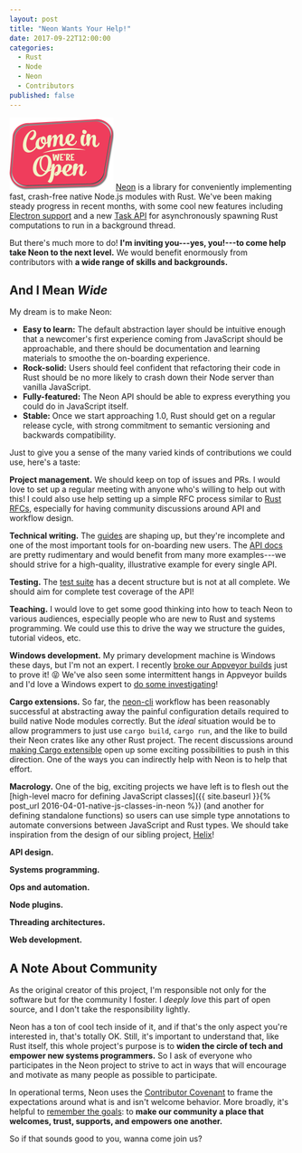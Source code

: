 ```yaml
---
layout: post
title: "Neon Wants Your Help!"
date: 2017-09-22T12:00:00
categories:
  - Rust
  - Node
  - Neon
  - Contributors
published: false
---
```


<img class="right" style="width: 184px; height: 128px;" src="/assets/come-in.png" /> [Neon](https://www.neon-bindings.com) is a library for conveniently implementing fast, crash-free native Node.js modules with Rust. We've been making steady progress in recent months, with some cool new features including [Electron support](https://guides.neon-bindings.com/electron-apps/) and a new [Task API](https://api.neon-bindings.com/neon/task/) for asynchronously spawning Rust computations to run in a background thread.

But there's much more to do! **I'm inviting you---yes, you!---to come help take Neon to the next level.** We would benefit enormously from contributors with **a wide range of skills and backgrounds.** 

<!--more-->

## And I Mean _Wide_

My dream is to make Neon:

- **Easy to learn:** The default abstraction layer should be intuitive enough that a newcomer's first experience coming from JavaScript should be approachable, and there should be documentation and learning materials to smoothe the on-boarding experience.
- **Rock-solid:** Users should feel confident that refactoring their code in Rust should be no more likely to crash down their Node server than vanilla JavaScript.
- **Fully-featured:** The Neon API should be able to express everything you could do in JavaScript itself.
- **Stable:** Once we start approaching 1.0, Rust should get on a regular release cycle, with strong commitment to semantic versioning and backwards compatibility.

Just to give you a sense of the many varied kinds of contributions we could use, here's a taste:

**Project management.** We should keep on top of issues and PRs. I would love to set up a regular meeting with anyone who's willing to help out with this! I could also use help setting up a simple RFC process similar to [Rust RFCs](https://github.com/rust-lang/rfcs), especially for having community discussions around API and workflow design.

**Technical writing.** The [guides](https://github.com/neon-bindings/guides) are shaping up, but they're incomplete and one of the most important tools for on-boarding new users. The [API docs](https://api.neon-bindings.com) are pretty rudimentary and would benefit from many more examples---we should strive for a high-quality, illustrative example for every single API.

**Testing.** The [test suite](https://github.com/neon-bindings/neon/tree/master/test) has a decent structure but is not at all complete. We should aim for complete test coverage of the API!

**Teaching.** I would love to get some good thinking into how to teach Neon to various audiences, especially people who are new to Rust and systems programming. We could use this to drive the way we structure the guides, tutorial videos, etc.

**Windows development.** My primary development machine is Windows these days, but I'm not an expert. I recently [broke our Appveyor builds](https://github.com/neon-bindings/neon/issues/248) just to prove it! 😝 We've also seen some intermittent hangs in Appveyor builds and I'd love a Windows expert to [do some investigating](https://github.com/neon-bindings/neon/issues/250)!

**Cargo extensions.** So far, the [neon-cli](https://www.npmjs.com/package/neon-cli) workflow has been reasonably successful at abstracting away the painful configuration details required to build native Node modules correctly. But the _ideal_ situation would be to allow programmers to just use `cargo build`, `cargo run`, and the like to build their Neon crates like any other Rust project. The recent discussions around [making Cargo extensible](https://github.com/rust-lang/rfcs/pull/2136) open up some exciting possibilities to push in this direction. One of the ways you can indirectly help with Neon is to help that effort.

**Macrology.** One of the big, exciting projects we have left is to flesh out the [high-level macro for defining JavaScript classes]({{ site.baseurl }}{% post_url 2016-04-01-native-js-classes-in-neon %}) (and another for defining standalone functions) so users can use simple type annotations to automate conversions between JavaScript and Rust types. We should take inspiration from the design of our sibling project, [Helix](http://usehelix.com)!

**API design.**

**Systems programming.**

**Ops and automation.**

**Node plugins.**

**Threading architectures.**

**Web development.**

## A Note About Community

As the original creator of this project, I'm responsible not only for the software but for the community I foster. I _deeply love_ this part of open source, and I don't take the responsibility lightly.

Neon has a ton of cool tech inside of it, and if that's the only aspect you're interested in, that's totally OK. Still, it's important to understand that, like Rust itself, this whole project's purpose is to **widen the circle of tech and empower new systems programmers.** So I ask of everyone who participates in the Neon project to strive to act in ways that will encourage and motivate as many people as possible to participate.

In operational terms, Neon uses the [Contributor Covenant](https://www.contributor-covenant.org/) to frame the expectations around what is and isn't welcome behavior. More broadly, it's helpful to [remember the goals](https://twitter.com/sarahmei/status/899880200577499136): to **make our community a place that welcomes, trust, supports, and empowers one another.**

So if that sounds good to you, wanna come join us?
